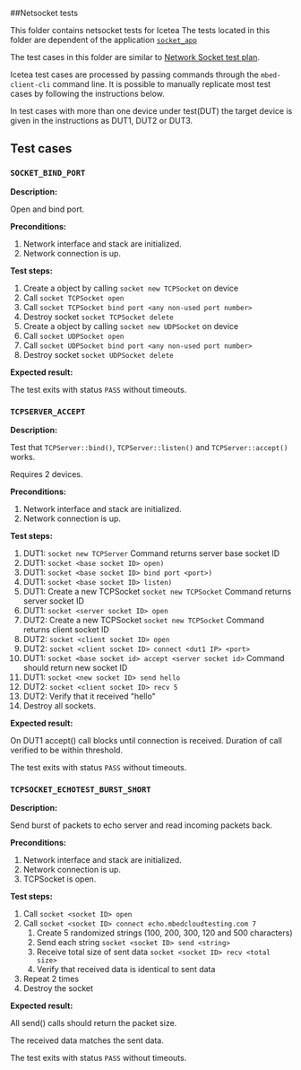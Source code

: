 ##Netsocket tests

This folder contains netsocket tests for Icetea
The tests located in this folder are dependent of the application [`socket_app`](https://github.com/ARMmbed/mbed-os/blob/master/TEST_APPS/device/socket_app)

The test cases in this folder are similar to [Network Socket test plan](https://github.com/ARMmbed/mbed-os/blob/master/TESTS/netsocket/README.md).

Icetea test cases are processed by passing commands through the `mbed-client-cli` command line. It is possible to manually replicate most test cases by following the instructions below.

In test cases with more than one device under test(DUT) the target device is given in the instructions as DUT1, DUT2 or DUT3.

## Test cases

### `SOCKET_BIND_PORT`

**Description:**

Open and bind port.

**Preconditions:**

1.  Network interface and stack are initialized.
2.  Network connection is up.

**Test steps:**

1.  Create a object by calling `socket new TCPSocket` on device
2.  Call `socket TCPSocket open`
3.  Call `socket TCPSocket bind port <any non-used port number>`
4.  Destroy socket `socket TCPSocket delete`
5.  Create a object by calling `socket new UDPSocket` on device
6.  Call `socket UDPSocket open`
7.  Call `socket UDPSocket bind port <any non-used port number>`
8.  Destroy socket `socket UDPSocket delete`

**Expected result:**

The test exits with status `PASS` without timeouts.

### `TCPSERVER_ACCEPT`

**Description:**

Test that `TCPServer::bind()`, `TCPServer::listen()`
and `TCPServer::accept()` works.

Requires 2 devices.

**Preconditions:**

1.  Network interface and stack are initialized.
2.  Network connection is up.

**Test steps:**

1.  DUT1: `socket new TCPServer`
    Command returns server base socket ID
2.  DUT1: `socket <base socket ID> open)`
3.  DUT1: `socket <base socket ID> bind port <port>)`
4.  DUT1: `socket <base socket ID> listen)`
5.  DUT1: Create a new TCPSocket `socket new TCPSocket`
    Command returns server socket ID
6.  DUT1: `socket <server socket ID> open`
7.  DUT2: Create a new TCPSocket `socket new TCPSocket`
    Command returns client socket ID
8.  DUT2: `socket <client socket ID> open`
9.  DUT2: `socket <client socket ID> connect <dut1 IP> <port>`
10. DUT1: `socket <base socket id> accept <server socket id>`
    Command should return new socket ID
11. DUT1: `socket <new socket ID> send hello`
12. DUT2: `socket <client socket ID> recv 5`
13. DUT2: Verify that it received "hello"
14. Destroy all sockets.

**Expected result:**

On DUT1 accept() call blocks until connection is received. Duration
of call verified to be within threshold.

The test exits with status `PASS` without timeouts.

### `TCPSOCKET_ECHOTEST_BURST_SHORT`

**Description:**

Send burst of packets to echo server and read incoming packets back.

**Preconditions:**

1.  Network interface and stack are initialized.
2.  Network connection is up.
3.  TCPSocket is open.

**Test steps:**

1.  Call `socket <socket ID> open`
2.  Call `socket <socket ID> connect echo.mbedcloudtesting.com 7`
    1.  Create 5 randomized strings
        (100, 200, 300, 120 and 500 characters)
    2.  Send each string `socket <socket ID> send <string>`
    3.  Receive total size of sent data
        `socket <socket ID> recv <total size>`
    4.  Verify that received data is identical to sent data
3.  Repeat 2 times
4.  Destroy the socket

**Expected result:**

All send() calls should return the packet size.

The received data matches the sent data.

The test exits with status `PASS` without timeouts.
